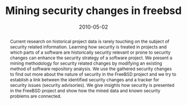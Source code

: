 ---
abstract: Current research on historical project data is rarely touching on the subject
  of security related information. Learning how security is treated in projects and
  which parts of a software are historically security relevant or prone to security
  changes can enhance the security strategy of a software project. We present a mining
  methodology for security related changes by modifying an existing method of software
  repository analysis. We use the gathered security changes to find out more about
  the nature of security in the FreeBSD project and we try to establish a link between
  the identified security changes and a tracker for security issues (security advisories).
  We give insights how security is presented in the FreeBSD project and show how the
  mined data and known security problems are connected.
authors:
- Andreas Mauczka
- Christian Schanes
- Florian Fankhauser
- Mario Bernhart
- Thomas Grechenig
date: '2010-05-02'
featured: false
links:
- name: Publik
  url: https://publik.tuwien.ac.at/showentry.php?ID=193446&lang=2
publication_types:
- '1'
publishDate: '2010-05-02'
title: Mining security changes in freebsd
url_pdf: ''
---